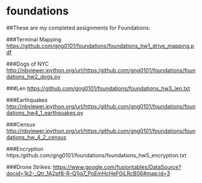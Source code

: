 foundations
===========
##These are my completed assignments for Foundations:

###Terminal Mapping
https://github.com/gng0101/foundations/foundations_hw1_drive_mapping.pdf

###Dogs of NYC
http://nbviewer.ipython.org/url/https:/github.com/gng0101/foundations/foundations_hw2_dogs.py

###Len
https://github.com/gng0101/foundations/foundations_hw3_len.txt

###Earthquakes
http://nbviewer.ipython.org/url/https:/github.com/gng0101/foundations/foundations_hw4_1_earthquakes.py

###Census
http://nbviewer.ipython.org/url/https:/github.com/gng0101/foundations/foundations_hw_4_2_census


###Encryption
https:/github.com/gng0101/foundations/foundations_hw5_encryption.txt

###Drone Strikes:
https://www.google.com/fusiontables/DataSource?docid=1k2-_Qtr_1A2pf8-R-Q1jg7_PoEmHcHeF0iLRcB06#map:id=3

